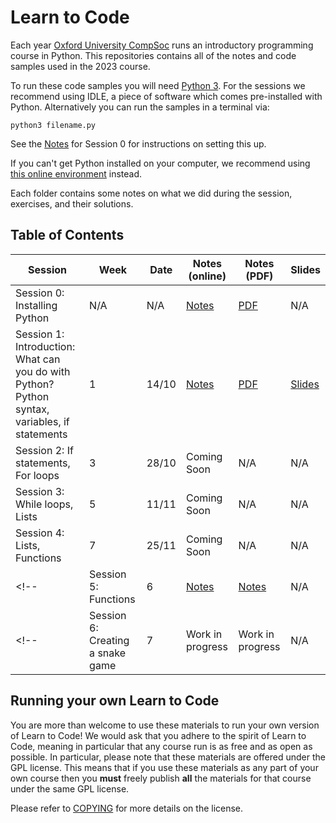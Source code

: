 # Learn to Code

Each year [Oxford University CompSoc][compsoc] runs an introductory programming
course in Python. This repositories contains all of the notes and code samples used in the
2023 course.

To run these code samples you will need [Python 3][python]. For the sessions we recommend using IDLE, a piece of software which comes pre-installed with Python. Alternatively you can run the samples in a terminal via:

`python3 filename.py`

See the [Notes][s0notes] for Session 0 for instructions on setting this up. 

If you can't get Python installed on your computer, we recommend using [this
online environment][replit] instead.

Each folder contains some notes on what we did during the session, exercises,
and their solutions.

[compsoc]: https://ox.compsoc.net
[python]: https://python.org
[replit]: http://repl.it/languages/python3

## Table of Contents

| Session           | Week | Date | Notes (online)            |  Notes (PDF)            | Slides                |
| ----------------- | ---- | ---- | ----------------- | --------------------- | --------------------- |
| Session 0: Installing Python                                  | N/A  | N/A  | [Notes][s0notes]  | [PDF][s0pdf] | N/A |
| Session 1: Introduction: What can you do with Python? Python syntax, variables, if statements | 1    | 14/10  | [Notes][s1notes]  | [PDF][s1pdf]| [Slides][s1slides] |
| Session 2: If statements, For loops                | 3    | 28/10  | Coming Soon | N/A | N/A | <!-- | [Notes][s2notes]  | [PDF][s2pdf] | N/A | -->
| Session 3: While loops, Lists                                          | 5   | 11/11  | Coming Soon | N/A | N/A | <!--| [Notes][s3notes]  | [PDF][s3pdf]| N/A | -->
| Session 4: Lists, Functions                 | 7   | 25/11  | Coming Soon | N/A | N/A | <!--| [Notes][s4notes]  | [PDF][s4pdf] | N/A | -->
<!-- | Session 5: Functions         | 6    | [Notes][s5notes]  | [Notes][s5pdf] | N/A | -->
<!-- | Session 6: Creating a snake game   | 7    | Work in progress  | Work in progress | N/A | --> 

[s0notes]: https://github.com/oxcompsoc/learntocode/tree/master/session0/README.md
[s0pdf]: https://github.com/oxcompsoc/learntocode/tree/master/session0/Notes.pdf

[s1notes]: https://github.com/oxcompsoc/learntocode/tree/master/session1/README.md
[s1pdf]: https://github.com/oxcompsoc/learntocode/tree/master/session1/Notes.pdf
[s1slides]: https://github.com/oxcompsoc/learntocode/blob/master/session1/Slides.pdf
[s1video]: https://youtu.be/yAzp_pRXVPg

[s2notes]: https://github.com/oxcompsoc/learntocode/tree/master/session2/README.md
[s2pdf]: https://github.com/oxcompsoc/learntocode/tree/master/session2/Notes.pdf
[s2slides]: https://github.com/oxcompsoc/learntocode/blob/master/session2/slides.pdf
[s2video]: https://youtu.be/orWvOaR0p8E

[s3notes]: https://github.com/oxcompsoc/learntocode/tree/master/session3/README.md
[s3pdf]: https://github.com/oxcompsoc/learntocode/tree/master/session3/Notes.pdf
[s3slides]: https://github.com/oxcompsoc/learntocode/blob/master/session3/slides.pdf
[s3video]: https://www.youtube.com/watch?v=TU1aisio7IU

[s4notes]: https://github.com/oxcompsoc/learntocode/tree/master/session4/README.md
[s4pdf]: https://github.com/oxcompsoc/learntocode/tree/master/session4/Notes.pdf
[s4slides]: https://github.com/oxcompsoc/learntocode/blob/master/session4/slides.pdf
[s4video]: https://youtu.be/E-QXg8Gc-nU

[s5notes]: https://github.com/oxcompsoc/learntocode/tree/master/session5/README.md
[s5pdf]: https://github.com/oxcompsoc/learntocode/tree/master/session5/Notes.pdf
[s5slides]: https://github.com/oxcompsoc/learntocode/blob/master/session5/slides.pdf
[s5video]: https://youtu.be/uDT3xMpaCKY

[s6notes]: https://github.com/oxcompsoc/learntocode/tree/master/session6/README.md
[s6pdf]: https://github.com/oxcompsoc/learntocode/tree/master/session6/Notes.pdf
[s6slides]: https://github.com/oxcompsoc/learntocode/blob/master/session6/slides.pdf

## Running your own Learn to Code

You are more than welcome to use these materials to run your own version of Learn to Code! We would ask that you adhere to the spirit of Learn to Code, meaning in particular that any course run is as free and as open as possible. In particular, please note that these materials are offered under the GPL license. This means that if you use these materials as any part of your own course then you **must** freely publish **all** the materials for that course under the same GPL license.

Please refer to [COPYING][copying] for more details on the license.

[copying]: https://github.com/oxcompsoc/learntocode/tree/master/COPYING
